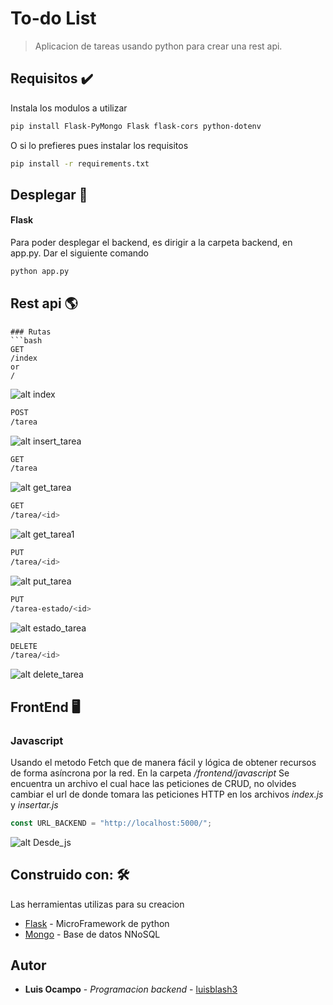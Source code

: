 # To-do List 

> Aplicacion de tareas usando python para crear una rest api.

## Requisitos ✔️
Instala los modulos a utilizar

```bash
pip install Flask-PyMongo Flask flask-cors python-dotenv
```

O si lo prefieres pues instalar los requisitos

```bash
pip install -r requirements.txt
```
## Desplegar 🚀
#### Flask
Para poder desplegar el backend, es dirigir a la carpeta backend, en app.py.
Dar el siguiente comando

```bash
python app.py
```

## Rest api 🌎

```
### Rutas
```bash
GET
/index
or
/
```
![alt index](https://github.com/Luis-Blash/to-do-list/blob/main/images/backend/index.png "index")

```bash
POST
/tarea
```
![alt insert_tarea](https://github.com/Luis-Blash/to-do-list/blob/main/images/backend/insert_tarea.png "post")


```bash
GET
/tarea
```
![alt get_tarea](https://github.com/Luis-Blash/to-do-list/blob/main/images/backend/get_tarea.png "get_tarea")


```bash
GET
/tarea/<id>
```
![alt get_tarea1](https://github.com/Luis-Blash/to-do-list/blob/main/images/backend/get_tarea1.png "Get_tarea1")


```bash
PUT
/tarea/<id>
```
![alt put_tarea](https://github.com/Luis-Blash/to-do-list/blob/main/images/backend/put_tarea.png "put_tarea")


```bash
PUT
/tarea-estado/<id>
```
![alt estado_tarea](https://github.com/Luis-Blash/to-do-list/blob/main/images/backend/estado.png "estado_tarea")


```bash
DELETE
/tarea/<id>
```
![alt delete_tarea](https://github.com/Luis-Blash/to-do-list/blob/main/images/backend/delete_tarea.png "Delete_tarea")

## FrontEnd 🖥
### Javascript 
Usando el metodo Fetch que de manera fácil y lógica de obtener recursos de forma asíncrona por la red.
En la carpeta */frontend/javascript*
Se encuentra un archivo el cual hace las peticiones de CRUD, no olvides cambiar el url de donde tomara las peticiones HTTP en los archivos *index.js* y *insertar.js*
```javascript
const URL_BACKEND = "http://localhost:5000/";
```
![alt Desde_js](https://github.com/Luis-Blash/to-do-list/blob/main/images/js/desde_js.png "Desde_js")


## Construido con: 🛠

Las herramientas utilizas para su creacion

* [Flask](https://flask.palletsprojects.com/en/1.1.x/) - MicroFramework de python
* [Mongo](https://www.mongodb.com/es) - Base de datos NNoSQL

## Autor
* **Luis Ocampo** - *Programacion backend* - [luisblash3](https://twitter.com/luisblash3)




